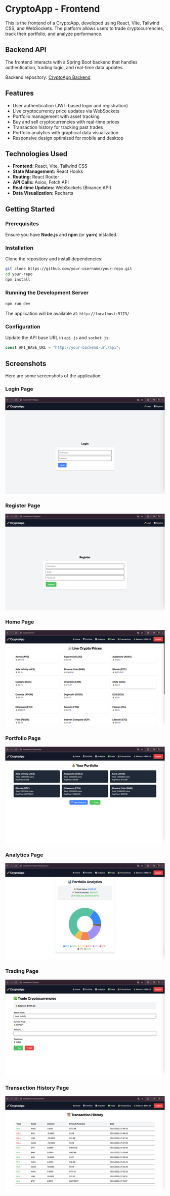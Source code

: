 # CryptoApp - Frontend

This is the frontend of a CryptoApp, developed using React, Vite, Tailwind CSS, and WebSockets. The platform allows users to trade cryptocurrencies, track their portfolio, and analyze performance.

## Backend API

The frontend interacts with a Spring Boot backend that handles authentication, trading logic, and real-time data updates.

Backend repository: [CryptoApp Backend](https://github.com/your-username/backend-repo)

## Features

- User authentication (JWT-based login and registration)
- Live cryptocurrency price updates via WebSockets
- Portfolio management with asset tracking
- Buy and sell cryptocurrencies with real-time prices
- Transaction history for tracking past trades
- Portfolio analytics with graphical data visualization
- Responsive design optimized for mobile and desktop

## Technologies Used

- **Frontend:** React, Vite, Tailwind CSS
- **State Management:** React Hooks
- **Routing:** React Router
- **API Calls:** Axios, Fetch API
- **Real-time Updates:** WebSockets (Binance API)
- **Data Visualization:** Recharts

## Getting Started

### Prerequisites

Ensure you have **Node.js** and **npm** (or **yarn**) installed.

### Installation

Clone the repository and install dependencies:

```bash
git clone https://github.com/your-username/your-repo.git
cd your-repo
npm install
```

### Running the Development Server

```bash
npm run dev
```

The application will be available at: `http://localhost:5173/`

### Configuration

Update the API base URL in `api.js` and `socket.js`:

```javascript
const API_BASE_URL = "http://your-backend-url/api";
```

## Screenshots

Here are some screenshots of the application:

### Login Page

![Home Page](screenshots/login.png)

### Register Page

![Home Page](screenshots/register.png)

### Home Page

![Home Page](screenshots/home.png)

### Portfolio Page

![Portfolio](screenshots/portfolio.png)

### Analytics Page

![Portfolio](screenshots/analytics.png)

### Trading Page

![Trading](screenshots/trade.png)

### Transaction History Page

![Transactions](screenshots/transactionhistory.png)
